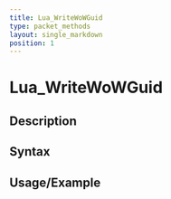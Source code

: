```yaml
---
title: Lua_WriteWoWGuid
type: packet_methods
layout: single_markdown
position: 1
---
```


# Lua_WriteWoWGuid

## Description

## Syntax

## Usage/Example


